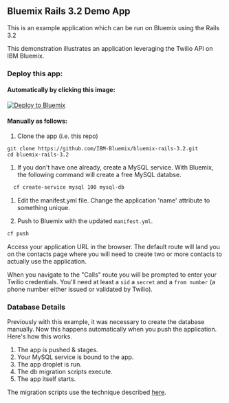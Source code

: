 ## Bluemix Rails 3.2 Demo App

This is an example application which can be run on Bluemix using the Rails 3.2

This demonstration illustrates an application leveraging the Twilio API on IBM Bluemix.

### Deploy this app:

####  Automatically by clicking this image: 

[![Deploy to Bluemix](https://bluemix.net/deploy/button.png)](https://bluemix.net/deploy)

#### Manually as follows:

1. Clone the app (i.e. this repo)

  ```
  git clone https://github.com/IBM-Bluemix/bluemix-rails-3.2.git
  cd bluemix-rails-3.2
  ```

1. If you don't have one already, create a MySQL service.  With Bluemix, the following command will create a free MySQL databse.

  ```bash
    cf create-service mysql 100 mysql-db
  ```

1. Edit the manifest.yml file.  Change the application 'name' attribute to something unique.

1. Push to Bluemix with the updated `manifest.yml`.

  ```bash
  cf push
  ```  

Access your application URL in the browser.  The default route will land you on the contacts page where you will need to create two or more contacts to actually use the application.
  
When you navigate to the "Calls" route you will be prompted to enter your Twilio credentials.  You'll need at least a `sid` a `secret` and a `from number` (a phone number either issued or validated by Twilio).

### Database Details

Previously with this example, it was necessary to create the database manually.  Now this happens automatically when you push the application.  Here's how this works.

1. The app is pushed & stages.
1. Your MySQL service is bound to the app.
1. The app droplet is run.
1. The db migration scripts execute.
1. The app itself starts.

The migration scripts use the technique described [here](http://zacharyflower.com/2013/08/12/getting-started-with-codeigniter-migrations/).


[MySQL client]:http://dev.mysql.com/doc/refman/5.6/en/mysql.html
